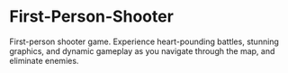 # First-Person-Shooter
First-person shooter game. Experience heart-pounding battles, stunning graphics, and dynamic gameplay as you navigate through the map, and eliminate enemies.
